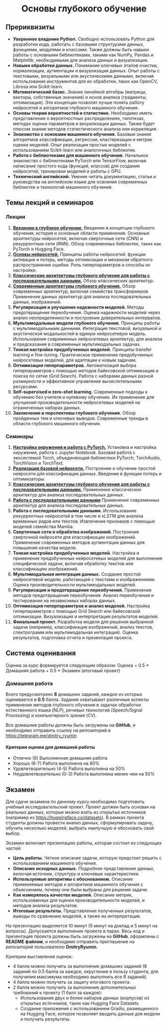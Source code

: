 <center><h1>Основы глубокого обучение</h1></center>

## Прериквизиты

- **Уверенное владение Python.** Свободно использовать Python для разработки кода, работать с базовыми структурами данных, функциями, модулями и классами. Также должны быть навыки работы с основными библиотеками, такими как NumPy, Pandas и Matplotlib, необходимыми для анализа данных и визуализации.
- **Навыки обработки данных.** Понимание ключевых этапов очистки, нормализации, аугментации и визуализации данных. Опыт работы с текстовыми, визуальными или акустическими данными, включая использование инструментов для их обработки, таких как OpenCV, Librosa или Scikit-learn.
- **Математический базис.** Знание линейной алгебры (матрицы, векторы, собственные значения) и основ анализа (градиенты, оптимизация). Эти концепции позволят лучше понять работу нейросетей и алгоритмов глубокого машинного обучения.
- **Основы теории вероятностей и статистики.** Необходимо иметь представление о вероятностных распределениях, гипотезах, методах оценки параметров и визуализации данных. Также будет плюсом знание методов статистического анализа или корреляция.
- **Знакомство с основами машинного обучения.** Базовые знания алгоритмов классификации, регрессии, кластеризации и метрик оценки моделей. Опыт реализации простых моделей с использованием Scikit-learn или аналогичных библиотек.
- **Работа с библиотеками для машинного обучения.** Начальное знакомство с библиотеками PyTorch или TensorFlow, включая написание простого кода (функций, классов) для создания нейросетей, тренировки моделей и работы с GPU.
- **Технический английский.** Умение читать документацию, статьи и руководства на английском языке для освоения современных библиотек и технологий машинного обучения.

## Темы лекций и семинаров

### Лекции

1. [**Введение в глубокое обучение.**](https://github.com/DmitryRyumin/HSE_Fundamentals_of_DL_2025/blob/main/tutorials/1.ipynb) Введение в концепции глубокого обучения, история и основные области применения. Основные архитектуры нейросетей, включая сверточные сети (CNN) и рекуррентные сети (RNN). Обзор современных библиотек, таких как PyTorch и Hugging Face.
2. [**Основы нейросетей.**](https://github.com/DmitryRyumin/HSE_Fundamentals_of_DL_2025/blob/main/tutorials/2.ipynb) Принципы работы нейросетей: функции активации и потерь, методы оптимизации и механизм обратного распространения ошибки. Роль гиперпараметров и способы их настройки.
3. [**Классические архитектуры глубокого обучения для работы с последовательными данными.**](https://github.com/DmitryRyumin/HSE_Fundamentals_of_DL_2025/blob/main/tutorials/3.ipynb) Обзор классических архитектур.
4. [**Современные архитектуры глубокого обучения.**](https://github.com/DmitryRyumin/HSE_Fundamentals_of_DL_2025/blob/main/tutorials/4.ipynb) Обзор современных архитектур, включая семейства трансформеров. Применение данных архитектур для анализа последовательных данных, изображений.
5. **Регуляризация и улучшение надежности моделей.** Методы предотвращения переобучения. Оценка надежности моделей через анализ неопределенности и построение доверительных интервалов.
6. **Мультимодальные модели глубокого обучения.** Принципы работы с мультимодальными данными. Интеграция текстовой, визуальной и акустической модальностей в единую нейросетевую модель. Использование современных нейросетевых архитектур, для анализа и предсказания в современных мультимодальных задачах.
7. **Тонкая настройка предобученных моделей.** Принципы transfer learning и fine-tuning. Практическое применение предобученных нейросетевых моделей, для адаптации к новым задачам.
8. **Оптимизация гиперпараметров.** Автоматизация выбора гиперпараметров с помощью методов байесовской оптимизации и поиска по сетке (Grid Search). Работа с наборами данных разной размерности и эффективное управление вычислительными ресурсами.
9. **Self-supervised и zero-shot learning.** Современные подходы к обучению без учителя и нулевому обучению. Их применение для улучшения производительности нейросетевых моделей на ограниченных наборах данных.
10. **Заключение и перспективы глубокого обучения.** Обзор пройденных тем и ключевых выводов. Современные тренды в области глубокого машинного обучения.

### Семинары

1. [**Настройка окружения и работа с PyTorch.**](https://github.com/DmitryRyumin/HSE_Fundamentals_of_DL_2025/blob/main/tutorials/1.ipynb) Установка и настройка окружения, работа с Jupyter Notebook. Базовая работа с экосистемой Torch, объединяющей библиотеки PyTorch, TorchAudio, TorchVision и TorchText.
2. [**Реализация базовой нейросети.**](https://github.com/DmitryRyumin/HSE_Fundamentals_of_DL_2025/blob/main/tutorials/2.ipynb) Построение и обучение простой нейросети для классификации данных. Введение в функции потерь и оптимизаторы.
3. [**Классические архитектуры глубокого обучения для работы с последовательными данными.**](https://github.com/DmitryRyumin/HSE_Fundamentals_of_DL_2025/blob/main/tutorials/3.ipynb) Применение классических архитектур для анализа последовательных данных.
4. [**Работа с последовательными данными**](https://github.com/DmitryRyumin/HSE_Fundamentals_of_DL_2025/blob/main/tutorials/4.ipynb) Применение современных архитектур для анализа последовательных данных.
5. **Работа с последовательными данными.** Использование рекуррентных нейросетей в том числе и xLSTM для анализа временных рядов или текстов. Извлечение признаков с помощью моделей семейства Mamba.
6. **Сверточные сети и обработка изображений.** Построение сверточной нейросети для классификации изображений. Применение современных методов аугментации данных для повышения качества модели.
7. **Тонкая настройка предобученных моделей.** Настройка и применение предобученных нейросетевых моделей для выполнения специфической задачи, включая обработку текстов или классификацию изображений.
8. **Мультимодальная интеграция данных.** Создание простой нейросетевой модели, работающей с текстами и изображениями. Оценка производительности мультимодальных моделей.
9. **Регуляризация и предотвращение переобучения.** Применение методов предотвращения переобучения. Анализ переобучения и тестирование на независимых наборах данных.
10. **Оптимизация гиперпараметров и анализ моделей.** Настройка гиперпараметров с помощью Grid Search или байесовской оптимизации. Визуализация и интерпретация результатов моделей.
11. **Финальный проект.** Разработка модели для решения выбранной задачи (например, классификация изображений, анализ текстов, спектрограмм или мультимодальная интеграция). Оценка результатов, подготовка отчета и презентация проекта.

## Система оценивания

Оценка за курс формируется следующим образом:
Оценка = 0.5 * Домашняя работа + 0.5 * Экзамен (итоговый проект)

### Домашняя работа

Всего предусмотрено **8** домашних заданий, каждое из которых оценивается в **0.5** балла. Задания охватывают различные аспекты применения методов глубокого обучения в задачах обработки естественного языка (NLP), речевых технологий (Speech/Signal Processing) и компьютерного зрения (CV).

Все домашние работы должны быть загружены на **GitHub**, и необходимо отправить ссылку на репозиторий в https://telegram.me/dmitry_ryumin

#### Критерии оценки для домашней работы

- Отлично (8) Выполненная домашняя работа
- Хорошо (6-7) Работа выполнена на 80%
- Удовлетворительно (4-5) Работа выполнена на 50%
- Неудовлетворительно (0-3) Работа выполнена менее чем на 50%

## Экзамен

Для сдачи экзамена по данному курсу необходимо подготовить учебный исследовательский проект. Проект должен быть основан на реальных данных, которые можно взять из открытых источников (например из https://huggingface.co/datasets). В рамках проекта студенты должны провести анализ данных, сформулировать задачу, обучить несколько моделей, выбрать наилучшую и обосновать свой выбор.

Экзамен включает презентацию работы, которая состоит из следующих частей:
- **Цель работы.** Четкое описание задачи, которую предстоит решить с использованием машинного обучения.
- **Описание исходных данных.** Подробное представление данных, включая источник, структуру и ключевые характеристики.
- **Используемые алгоритмы с обоснованием.** Описание применяемых методов и алгоритмов машинного обучения с объяснением, почему они были выбраны для решения задачи.
- **Как измерялось качество моделей.** Описание метрик, использованных для оценки производительности моделей, и методов анализа результатов.
- **Итоговые результаты.** Представление полученных результатов, выводы по сравнению моделей, а также их интерпретация.

На презентацию выделяется 10 минут (5 минут на доклад и 5 минут на вопросы). Допускается выполнение проекта в парах.
Весь код и презентация проекта должны быть загружены на **GitHub**, оформлены с **README файлом**, и необходимо отправить приглашение на репозиторий пользователю **DmitryRyumin**.

Критерии выставления оценок:
- 4 балла можно получить за выполнение домашних заданий (8 заданий по 0.5 балла за каждое, округление в пользу студента; для получения максимума необходимо выполнить все 8 заданий).
- 4 балла можно получить за защиту итогового проекта.
- 2 балла можно получить за выполнение дополнительных требований к проекту (1 балл за каждое):
    - Использование двух и более наборов данных (корпусов) из открытых источников, таких как Hugging Face Datasets.
    - Создание приложения с использованием Gradio, размещенного на Hugging Face, которое позволяет вводить данные для модели и получать результаты.
